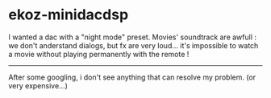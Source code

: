 # ekoz-minidacdsp

I wanted a dac with a "night mode" preset.
Movies' soundtrack are awfull : we don't anderstand dialogs, but fx are very loud…
it's impossible to watch a movie without playing permanently with the remote !

---

After some googling, i don't see anything that can resolve my problem. (or very expensive…)
